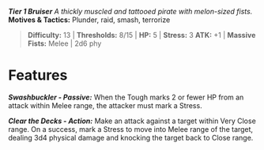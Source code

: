 ***Tier 1 Bruiser***
*A thickly muscled and tattooed pirate with melon-sized fists.*
**Motives & Tactics:** Plunder, raid, smash, terrorize

> **Difficulty:** 13 | **Thresholds:** 8/15 | **HP:** 5 | **Stress:** 3
> **ATK:** +1 | **Massive Fists:** Melee | 2d6 phy

# Features

***Swashbuckler - Passive:*** When the Tough marks 2 or fewer HP from an attack within Melee range, the attacker must mark a Stress.

***Clear the Decks - Action:*** Make an attack against a target within Very Close range. On a success, mark a Stress to move into Melee range of the target, dealing 3d4 physical damage and knocking the target back to Close range.
